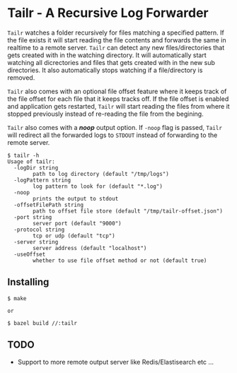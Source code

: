# Tailr - A Recursive Log Forwarder

`Tailr` watches a folder recursively for files matching a specified pattern. If the file exists it will start reading the file contents and forwards the same in realtime to a remote server. `Tailr` can detect any new files/directories that gets created with in the watching directory. It will automatically start watching all dicrectories and files that gets  created with in the new sub directories. It also automatically stops watching if a file/directory is removed.

`Tailr` also comes with an optional file offset feature where it keeps track of the file offset for each file that it keeps tracks off. If the file offset is enabled and application gets restarted, `Tailr` will start reading the files from where it stopped previously instead of re-reading the file from the begining.

`Tailr` also comes with a ***noop*** output option. If `-noop` flag is passed, `Tailr` will redirect all the forwarded logs to `STDOUT` instead of forwarding to the remote server.

```
$ tailr -h
Usage of tailr:
  -logDir string
    	path to log directory (default "/tmp/logs")
  -logPattern string
    	log pattern to look for (default "*.log")
  -noop
    	prints the output to stdout
  -offsetFilePath string
    	path to offset file store (default "/tmp/tailr-offset.json")
  -port string
    	server port (default "9000")
  -protocol string
    	tcp or udp (default "tcp")
  -server string
    	server address (default "localhost")
  -useOffset
    	whether to use file offset method or not (default true)
```

## Installing

    $ make

    or

    $ bazel build //:tailr

## TODO

* Support to more remote output server like Redis/Elastisearch etc ...
